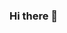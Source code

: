 ### Hi there 👋

<!--
**pkapil/pkapil** is a ✨ _special_ ✨ repository because its `README.md` (this file) appears on your GitHub profile.

Here are some ideas to get you started:

- 🔭 I’m currently working on Java JS fan
- 🌱 I’m currently learning JS
- 👯 I’m looking to collaborate on Java/JS Open Source
- 🤔 I’m looking for help with JS
- 💬 Ask me about Java
- 📫 How to reach me: jmk.kapil@gmail.com
- 😄 Pronouns: ...
- ⚡ Fun fact: ...
-->
